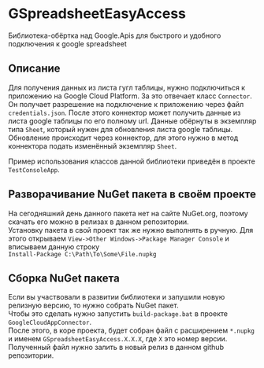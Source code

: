 # GSpreadsheetEasyAccess
Библиотека-обёртка над Google.Apis для быстрого и удобного подключения к google spreadsheet

## Описание
Для получения данных из листа гугл таблицы, нужно подключиться к приложению на Google Cloud Platform.
За это отвечает класс ```Connector```. Он получает разрешение на подключение к приложению через файл
```credentials.json```. После этого коннектор может получить данные из листа google таблицы по его полному url.
Данные обёрнуты в экземпляр типа ```Sheet```, который нужен для обновления листа google таблицы.
Обновление происходит через коннектор, для этого нужно в метод коннектора подать изменённый экземпляр ```Sheet```.

Пример использования классов данной библиотеки приведён в проекте ```TestConsoleApp```.  

## Разворачивание NuGet пакета в своём проекте
На сегодняшний день данного пакета нет на сайте NuGet.org, поэтому скачать его можно в релизах
в данном репозитории.  
Установкy пакета в свой проект так же нужно выполнять в ручную.
Для этого открываем ```View->Other Windows->Package Manager Console``` и вписываем данную строку  
```Install-Package C:\Path\To\Some\File.nupkg```

## Сборка NuGet пакета
Если вы участвовали в развитии библиотеки и запушили новую релизную версию, то нужно собрать NuGet пакет.  
Чтобы это сделать нужно запустить ```build-package.bat``` в проекте ```GoogleCloudAppConnector```.  
После этого, в коре проекта, будет собран файл с расширением ```*.nupkg``` и именем ```GSpreadsheetEasyAccess.X.X.X```, где ```X``` это номер версии. Полученный файл нужно залить в новый релиз в данном github репозитории.
